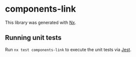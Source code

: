 # components-link

This library was generated with [Nx](https://nx.dev).

## Running unit tests

Run `nx test components-link` to execute the unit tests via [Jest](https://jestjs.io).
